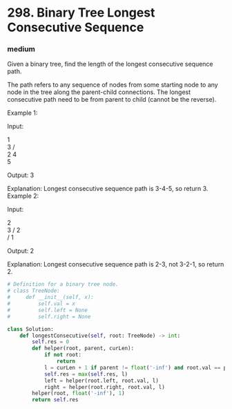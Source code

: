 # 298. Binary Tree Longest Consecutive Sequence
### medium
Given a binary tree, find the length of the longest consecutive sequence path.

The path refers to any sequence of nodes from some starting node to any node in the tree along the parent-child connections. The longest consecutive path need to be from parent to child (cannot be the reverse).

Example 1:

Input:

   1
    \
     3
    / \
   2   4
        \
         5

Output: 3

Explanation: Longest consecutive sequence path is 3-4-5, so return 3.
Example 2:

Input:

   2
    \
     3
    / 
   2    
  / 
 1

Output: 2 

Explanation: Longest consecutive sequence path is 2-3, not 3-2-1, so return 2.


```python
# Definition for a binary tree node.
# class TreeNode:
#     def __init__(self, x):
#         self.val = x
#         self.left = None
#         self.right = None

class Solution:
    def longestConsecutive(self, root: TreeNode) -> int:
        self.res = 0
        def helper(root, parent, curLen):
            if not root:
                return 
            l = curLen + 1 if parent != float('-inf') and root.val == parent + 1 else 1
            self.res = max(self.res, l)
            left = helper(root.left, root.val, l)
            right = helper(root.right, root.val, l)
        helper(root, float('-inf'), 1)      
        return self.res
        
```